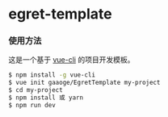 # egret-template


### 使用方法

这是一个基于 [vue-cli](https://github.com/vuejs/vue-cli) 的项目开发模板。

``` bash
$ npm install -g vue-cli
$ vue init gaaoge/EgretTemplate my-project
$ cd my-project
$ npm install 或 yarn
$ npm run dev
```